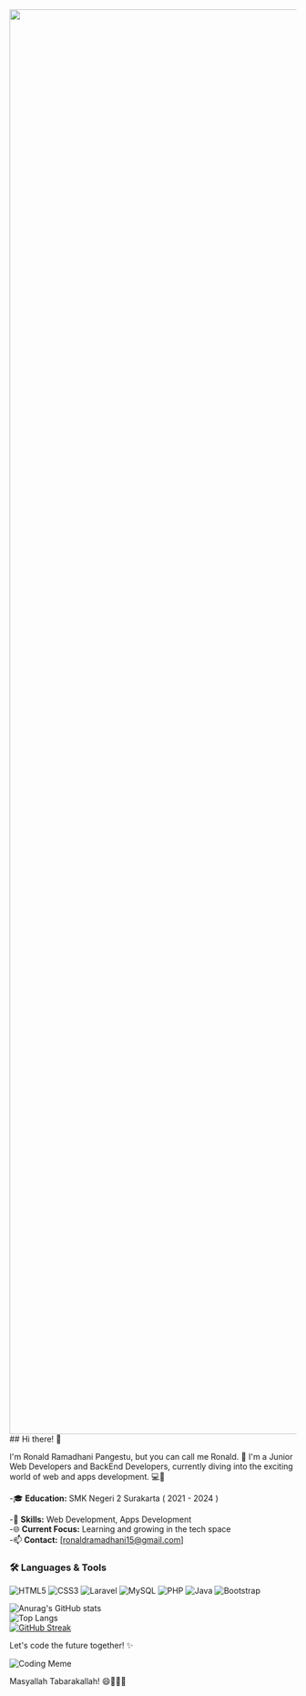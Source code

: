 <img src="https://user-images.githubusercontent.com/74038190/225813708-98b745f2-7d22-48cf-9150-083f1b00d6c9.gif" width="2500">
<br>
## Hi there! 👋

I'm Ronald Ramadhani Pangestu, but you can call me Ronald. 🌟 I'm a Junior Web Developers and BackEnd Developers, currently diving into the exciting world of web and apps development. 💻🚀

-🎓 **Education:** SMK Negeri 2 Surakarta ( 2021 - 2024 )

-🔧 **Skills:** Web Development, Apps Development  
-🌐 **Current Focus:** Learning and growing in the tech space  
-📫 **Contact:** [ronaldramadhani15@gmail.com]

### 🛠️ Languages & Tools

![HTML5](https://img.shields.io/badge/-HTML5-E34F26?logo=html5&logoColor=fff&style=flat)
![CSS3](https://img.shields.io/badge/-CSS3-1572B6?logo=css3&logoColor=fff&style=flat)
![Laravel](https://img.shields.io/badge/-Laravel-FF2D20?logo=laravel&logoColor=fff&style=flat)
![MySQL](https://img.shields.io/badge/-MySQL-4479A1?logo=mysql&logoColor=fff&style=flat)
![PHP](https://img.shields.io/badge/-PHP-777BB4?logo=php&logoColor=fff&style=flat)
![Java](https://img.shields.io/badge/-Java-007396?logo=java&logoColor=fff&style=flat)
![Bootstrap](https://img.shields.io/badge/-Bootstrap-563D7C?logo=bootstrap&logoColor=fff&style=flat)

![Anurag's GitHub stats](https://github-readme-stats.vercel.app/api?username=LilAlamin&show_icons=true&theme=radical&locale=id)
<br>
![Top Langs](https://github-readme-stats.vercel.app/api/top-langs/?username=LilAlamin&layout=compact)
<br>
[![GitHub Streak](https://streak-stats.demolab.com?user=LilAlamin&theme=highcontrast&locale=id&date_format=j%20M%5B%20Y%5D)](https://git.io/streak-stats)

Let's code the future together! ✨




![Coding Meme](https://i.redd.it/1pd8s12l4md01.jpg)

Masyallah Tabarakallah! 😄👩‍💻🚀


<!--
**LilAlamin/LilAlamin** is a ✨ _special_ ✨ repository because its `README.md` (this file) appears on your GitHub profile.

Here are some ideas to get you started:

- 🔭 I’m currently working on ...
- 🌱 I’m currently learning ...
- 👯 I’m looking to collaborate on ...
- 🤔 I’m looking for help with ...
- 💬 Ask me about ...
- 📫 How to reach me: ...
- 😄 Pronouns: ...
- ⚡ Fun fact: ...
-->
